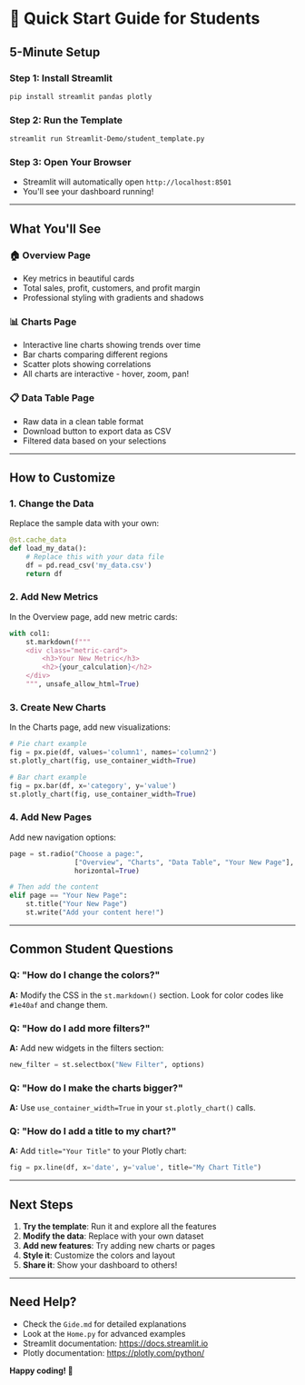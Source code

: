 # 🚀 Quick Start Guide for Students

## **5-Minute Setup**

### **Step 1: Install Streamlit**
```bash
pip install streamlit pandas plotly
```

### **Step 2: Run the Template**
```bash
streamlit run Streamlit-Demo/student_template.py
```

### **Step 3: Open Your Browser**
- Streamlit will automatically open `http://localhost:8501`
- You'll see your dashboard running!

---

## **What You'll See**

### **🏠 Overview Page**
- Key metrics in beautiful cards
- Total sales, profit, customers, and profit margin
- Professional styling with gradients and shadows

### **📊 Charts Page**
- Interactive line charts showing trends over time
- Bar charts comparing different regions
- Scatter plots showing correlations
- All charts are interactive - hover, zoom, pan!

### **📋 Data Table Page**
- Raw data in a clean table format
- Download button to export data as CSV
- Filtered data based on your selections

---

## **How to Customize**

### **1. Change the Data**
Replace the sample data with your own:

```python
@st.cache_data
def load_my_data():
    # Replace this with your data file
    df = pd.read_csv('my_data.csv')
    return df
```

### **2. Add New Metrics**
In the Overview page, add new metric cards:

```python
with col1:
    st.markdown(f"""
    <div class="metric-card">
        <h3>Your New Metric</h3>
        <h2>{your_calculation}</h2>
    </div>
    """, unsafe_allow_html=True)
```

### **3. Create New Charts**
In the Charts page, add new visualizations:

```python
# Pie chart example
fig = px.pie(df, values='column1', names='column2')
st.plotly_chart(fig, use_container_width=True)

# Bar chart example
fig = px.bar(df, x='category', y='value')
st.plotly_chart(fig, use_container_width=True)
```

### **4. Add New Pages**
Add new navigation options:

```python
page = st.radio("Choose a page:", 
                ["Overview", "Charts", "Data Table", "Your New Page"], 
                horizontal=True)

# Then add the content
elif page == "Your New Page":
    st.title("Your New Page")
    st.write("Add your content here!")
```

---

## **Common Student Questions**

### **Q: "How do I change the colors?"**
**A:** Modify the CSS in the `st.markdown()` section. Look for color codes like `#1e40af` and change them.

### **Q: "How do I add more filters?"**
**A:** Add new widgets in the filters section:
```python
new_filter = st.selectbox("New Filter", options)
```

### **Q: "How do I make the charts bigger?"**
**A:** Use `use_container_width=True` in your `st.plotly_chart()` calls.

### **Q: "How do I add a title to my chart?"**
**A:** Add `title="Your Title"` to your Plotly chart:
```python
fig = px.line(df, x='date', y='value', title="My Chart Title")
```

---

## **Next Steps**

1. **Try the template**: Run it and explore all the features
2. **Modify the data**: Replace with your own dataset
3. **Add new features**: Try adding new charts or pages
4. **Style it**: Customize the colors and layout
5. **Share it**: Show your dashboard to others!

---

## **Need Help?**

- Check the `Gide.md` for detailed explanations
- Look at the `Home.py` for advanced examples
- Streamlit documentation: https://docs.streamlit.io
- Plotly documentation: https://plotly.com/python/

**Happy coding! 🎉**
